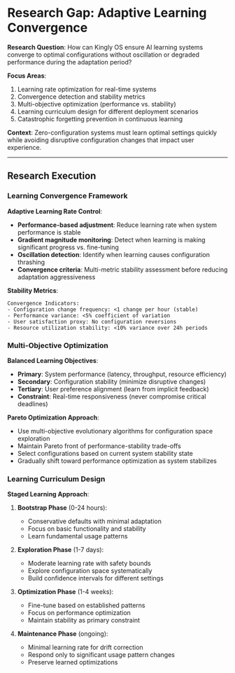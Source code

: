 # Research Gap: Adaptive Learning Convergence

**Research Question**: How can Kingly OS ensure AI learning systems converge to optimal configurations without oscillation or degraded performance during the adaptation period?

**Focus Areas**:
1. Learning rate optimization for real-time systems
2. Convergence detection and stability metrics
3. Multi-objective optimization (performance vs. stability)
4. Learning curriculum design for different deployment scenarios
5. Catastrophic forgetting prevention in continuous learning

**Context**: Zero-configuration systems must learn optimal settings quickly while avoiding disruptive configuration changes that impact user experience.

---

## Research Execution

### Learning Convergence Framework

**Adaptive Learning Rate Control**:
- **Performance-based adjustment**: Reduce learning rate when system performance is stable
- **Gradient magnitude monitoring**: Detect when learning is making significant progress vs. fine-tuning
- **Oscillation detection**: Identify when learning causes configuration thrashing
- **Convergence criteria**: Multi-metric stability assessment before reducing adaptation aggressiveness

**Stability Metrics**:
```
Convergence Indicators:
- Configuration change frequency: <1 change per hour (stable)
- Performance variance: <5% coefficient of variation
- User satisfaction proxy: No configuration reversions
- Resource utilization stability: <10% variance over 24h periods
```

### Multi-Objective Optimization

**Balanced Learning Objectives**:
- **Primary**: System performance (latency, throughput, resource efficiency)
- **Secondary**: Configuration stability (minimize disruptive changes)
- **Tertiary**: User preference alignment (learn from implicit feedback)
- **Constraint**: Real-time responsiveness (never compromise critical deadlines)

**Pareto Optimization Approach**:
- Use multi-objective evolutionary algorithms for configuration space exploration
- Maintain Pareto front of performance-stability trade-offs
- Select configurations based on current system stability state
- Gradually shift toward performance optimization as system stabilizes

### Learning Curriculum Design

**Staged Learning Approach**:
1. **Bootstrap Phase** (0-24 hours):
   - Conservative defaults with minimal adaptation
   - Focus on basic functionality and stability
   - Learn fundamental usage patterns

2. **Exploration Phase** (1-7 days):
   - Moderate learning rate with safety bounds
   - Explore configuration space systematically
   - Build confidence intervals for different settings

3. **Optimization Phase** (1-4 weeks):
   - Fine-tune based on established patterns
   - Focus on performance optimization
   - Maintain stability as primary constraint

4. **Maintenance Phase** (ongoing):
   - Minimal learning rate for drift correction
   - Respond only to significant usage pattern changes
   - Preserve learned optimizations